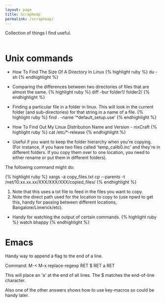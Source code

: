 ```yaml
---
layout: page
title: Scrapheap
permalink: /scrapheap/
---
```


Collection of things I find useful.
<br><br>

# Unix commands #
* How To Find The Size Of A Directory In Linux
{% highlight ruby %}
du -sh
{% endhighlight %}

* Comparing the differences between two directories of files that are almost the same.
{% highlight ruby %}
diff -bur folder1/ folder2/
{% endhighlight %}

* Finding a particular file in a folder in linux. This will look in the current folder (and sub-directories) for that string in a name of a file.
{% highlight ruby %}
find . -name '*default_setup.use'
{% endhighlight %}

* How To Find Out My Linux Distribution Name and Version - nixCraft
{% highlight ruby %}
cat /etc/*-release
{% endhighlight %}

* Useful if you want to keep the folder hierarchy when you're copying.
(For instance, if you have two files called 'temp_calib0.inc' and they're in different folders. If you copy them over to one location, you need to either rename or put them in different folders).

The following command might do:

{% highlight ruby %}
xargs -a copy_files.txt cp --parents -t /net/10.xx.xx.xx/XXX/XXX/XXX/copied_files/
{% endhighlight %}

1. Note that this uses a txt file to feed in the files you want to copy.
2. Note the direct path used for the location to copy to (use npwd to get this, handy for passing between different locations, Bangalore/Limerick/etc).

* Handy for watching the output of certain commands.
{% highlight ruby %}
watch bhappy
{% endhighlight %}

# Emacs #

Handy way to append a flag to the end of a line.

Command: M-< M-x replace-regexp RET $ RET a RET

This will place an 'a' at the end of all lines. The $ matches the end-of-line character.

Also one of the other answers shows how to use key-macros so could be handy later.



